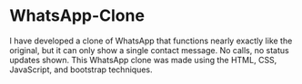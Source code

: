 # WhatsApp-Clone
I have developed a clone of WhatsApp that functions nearly exactly like the original, but it can only show a single contact message. No calls, no status updates shown. This WhatsApp clone was made using the HTML, CSS, JavaScript, and bootstrap techniques.
